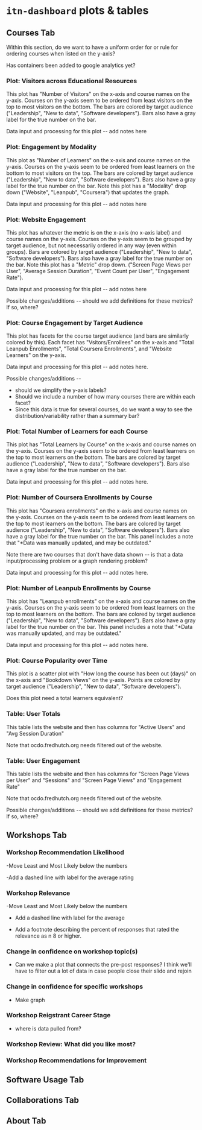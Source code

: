 # `itn-dashboard` plots & tables

## Courses Tab

Within this section, do we want to have a uniform order for or rule for ordering courses when listed on the y-axis?

Has containers been added to google analytics yet?

### Plot: Visitors across Educational Resources

This plot has "Number of Visitors" on the x-axis and course names on the y-axis. Courses on the y-axis seem to be ordered from least visitors on the top to most visitors on the bottom. The bars are colored by target audience ("Leadership", "New to data", "Software developers"). Bars also have a gray label for the true number on the bar.

Data input and processing for this plot -- add notes here

### Plot: Engagement by Modality

This plot as "Number of Learners" on the x-axis and course names on the y-axis. Courses on the y-axis seem to be ordered from least learners on the bottom to most visitors on the top. The bars are colored by target audience ("Leadership", "New to data", "Software developers"). Bars also have a gray label for the true number on the bar. Note this plot has a "Modality" drop down ("Website", "Leanpub", "Coursera") that updates the graph.

Data input and processing for this plot -- add notes here

### Plot: Website Engagement

This plot has whatever the metric is on the x-axis (no x-axis label) and course names on the y-axis. Courses on the y-axis seem to be grouped by target audience, but not necessarily ordered in any way (even within groups). Bars are colored by target audience ("Leadership", "New to data", "Software developers"). Bars also have a gray label for the true number on the bar. Note this plot has a "Metric" drop down. ("Screen Page Views per User", "Average Session Duration", "Event Count per User", "Engagement Rate"). 

Data input and processing for this plot -- add notes here

Possible changes/additions -- should we add definitions for these metrics? If so, where?

### Plot: Course Engagement by Target Audience

This plot has facets for the course target audience (and bars are similarly colored by this). Each facet has "Vsitors/Enrollees" on the x-axis and "Total Leanpub Enrollments", "Total Coursera Enrollments", and "Website Learners" on the y-axis. 

Data input and processing for this plot -- add notes here.

Possible changes/additions -- 
- should we simplify the y-axis labels? 
- Should we include a number of how many courses there are within each facet? 
- Since this data is true for several courses, do we want a way to see the distribution/variability rather than a summary bar?

### Plot: Total Number of Learners for each Course

This plot has "Total Learners by Course" on the x-axis and course names on the y-axis. Courses on the y-axis seem to be ordered from least learners on the top to most learners on the bottom. The bars are colored by target audience ("Leadership", "New to data", "Software developers"). Bars also have a gray label for the true number on the bar. 

Data input and processing for this plot -- add notes here.

### Plot: Number of Coursera Enrollments by Course

This plot has "Coursera enrollments" on the x-axis and course names on the y-axis. Courses on the y-axis seem to be ordered from least learners on the top to most learners on the bottom. The bars are colored by target audience ("Leadership", "New to data", "Software developers"). Bars also have a gray label for the true number on the bar. This panel includes a note that "*Data was manually updated, and may be outdated."

Note there are two courses that don't have data shown -- is that a data input/processing problem or a graph rendering problem?

Data input and processing for this plot -- add notes here.

### Plot: Number of Leanpub Enrollments by Course

This plot has "Leanpub enrollments" on the x-axis and course names on the y-axis. Courses on the y-axis seem to be ordered from least learners on the top to most learners on the bottom. The bars are colored by target audience ("Leadership", "New to data", "Software developers"). Bars also have a gray label for the true number on the bar. This panel includes a note that "*Data was manually updated, and may be outdated."

Data input and processing for this plot -- add notes here.

### Plot: Course Popularity over Time

This plot is a scatter plot with "How long the course has been out (days)" on the x-axis and "Bookdown Views" on the y-axis. Points are colored by target audience ("Leadership", "New to data", "Software developers").

Does this plot need a total learners equivalent?

### Table: User Totals

This table lists the website and then has columns for "Active Users" and "Avg Session Duration"

Note that ocdo.fredhutch.org needs filtered out of the website.

### Table: User Engagement

This table lists the website and then has columns for "Screen Page Views per User" and "Sessions" and "Screen Page Views" and "Engagement Rate"

Note that ocdo.fredhutch.org needs filtered out of the website.

Possible changes/additions -- should we add definitions for these metrics? If so, where?

## Workshops Tab

### Workshop Recommendation Likelihood

-Move Least and Most Likely below the numbers

-Add a dashed line with label for the average rating

### Workshop Relevance

-Move Least and Most Likely below the numbers

- Add a dashed line with label for the average

- Add a footnote describing the percent of responses that rated the relevance as n 8 or higher.

### Change in confidence on workshop topic(s)

- Can we make a plot that connects the pre-post responses? I think we'll have to filter out a lot of data in case people close their slido and rejoin

### Change in confidence for specific workshops

- Make graph

### Workshop Reigstrant Career Stage

- where is data pulled from?

### Workshop Review: What did you like most?

### Workshop Recommendations for Improvement

## Software Usage Tab

## Collaborations Tab

## About Tab